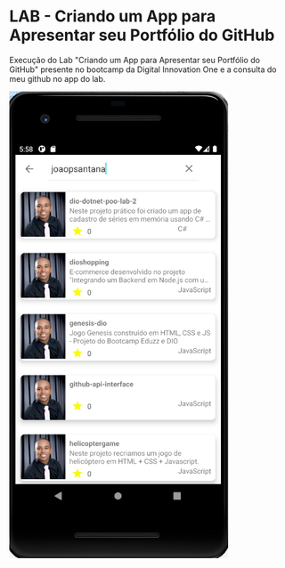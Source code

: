 # LAB - Criando um App para Apresentar seu Portfólio do GitHub

Execução do Lab "Criando um App para Apresentar seu Portfólio do GitHub" presente no bootcamp da Digital Innovation One e a consulta do meu github no app do lab.

![Screenshot](screenshotphone.png)
